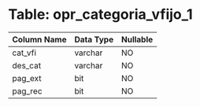 # Table: opr_categoria_vfijo_1

| Column Name | Data Type | Nullable |
|-------------|-----------|----------|
| cat_vfi | varchar | NO |
| des_cat | varchar | NO |
| pag_ext | bit | NO |
| pag_rec | bit | NO |
